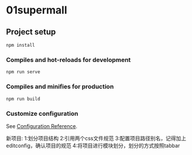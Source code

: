 # 01supermall

## Project setup
```
npm install
```

### Compiles and hot-reloads for development
```
npm run serve
```

### Compiles and minifies for production
```
npm run build
```

### Customize configuration
See [Configuration Reference](https://cli.vuejs.org/config/).

新项目:
1:划分项目结构
2:引用两个css文件规范
3:配置项目路径别名，记得加上editconfig，确认项目的规范
4:将项目进行模块划分，划分的方式按照tabbar

